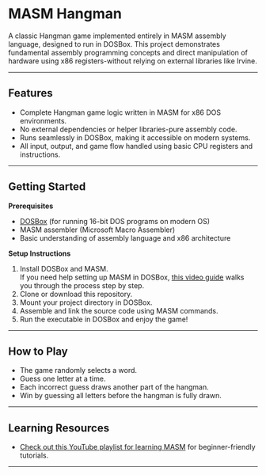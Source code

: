 # MASM Hangman

A classic Hangman game implemented entirely in MASM assembly language, designed to run in DOSBox. This project demonstrates fundamental assembly programming concepts and direct manipulation of hardware using x86 registers-without relying on external libraries like Irvine.

---

## **Features**

- Complete Hangman game logic written in MASM for x86 DOS environments.
- No external dependencies or helper libraries-pure assembly code.
- Runs seamlessly in DOSBox, making it accessible on modern systems.
- All input, output, and game flow handled using basic CPU registers and instructions.

---

## **Getting Started**

**Prerequisites**

- [DOSBox](https://www.dosbox.com/) (for running 16-bit DOS programs on modern OS)
- MASM assembler (Microsoft Macro Assembler)
- Basic understanding of assembly language and x86 architecture

**Setup Instructions**

1. Install DOSBox and MASM.  
   If you need help setting up MASM in DOSBox, [this video guide](https://youtu.be/-IJA4lIeLcc?si=cP5GnxYGWFdz01oN) walks you through the process step by step.
2. Clone or download this repository.
3. Mount your project directory in DOSBox.
4. Assemble and link the source code using MASM commands. 
5. Run the executable in DOSBox and enjoy the game!

---

## **How to Play**

- The game randomly selects a word.
- Guess one letter at a time.
- Each incorrect guess draws another part of the hangman.
- Win by guessing all letters before the hangman is fully drawn.

---

## **Learning Resources**

  - [Check out this YouTube playlist for learning MASM](https://www.youtube.com/watch?v=84k99MX5R28&list=PLMa5a9Dh6SlhJq4wCH_CLSdfRaAbuJTzb) for beginner-friendly tutorials.

---
